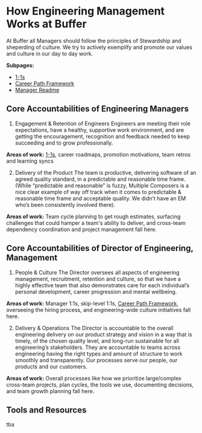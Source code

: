 # How Engineering Management Works at Buffer
At Buffer all Managers should follow the principles of Stewardship and sheperding of culture. We try to actively exemplify and promote our values and culture in our day to day work.

**Subpages:**
- [1-1s](/engineering-management/one-on-ones.md)
- [Career Path Framework](/engineering-management/career-path-framework.md)
- [Manager Readme](/engineering-management/manager-readme.md)

## Core Accountabilities of Engineering Managers
1. Engagement & Retention of Engineers
Engineers are meeting their role expectations, have a healthy, supportive work environment, and are getting the encouragement, recognition and feedback needed to keep succeeding and to grow professionally.

**Areas of work:** [1-1s](/engineering-management/one-on-ones.md), career roadmaps, promotion motivations, team retros and learning syncs

2. Delivery of the Product
The team is productive, delivering software of an agreed quality standard, in a predictable and reasonable time frame.
(While “predictable and reasonable” is fuzzy, Multiple Composers is a nice clear example of way off track when it comes to predictable & reasonable time frame and acceptable quality. We didn’t have an EM who’s been consistently involved there).

**Areas of work:** Team cycle planning to get rough estimates, surfacing challenges that could hamper a team's ability to deliver, and cross-team dependency coordination and project management fall here.

## Core Accountabilities of Director of Engineering, Management
1. People & Culture 
The Director oversees all aspects of engineering management, recruitment, retention and culture, so that we have a highly effective team that also demonstrates care for each individual’s personal development, career progression and mental wellbeing.

**Areas of work:** Manager 1:1s, skip-level 1:1s, [Career Path Framework](/engineering-management/career-path-framework.md), overseeing the hiring process, and engineering-wide culture initiatives fall here.

2. Delivery & Operations
The Director is accountable to the overall engineering delivery on our product strategy and vision in a way that is timely, of the chosen quality level, and long-run sustainable for all engineering’s stakeholders. They are accountable to teams across engineering having the right types and amount of structure to work smoothly and transparently. Our processes serve our people, our products and our customers.

**Areas of work:** Overall processes like how we prioritize large/complex cross-team projects, plan cycles, the tools we use, documenting decisions, and team growth planning fall here.

## Tools and Resources
tba
